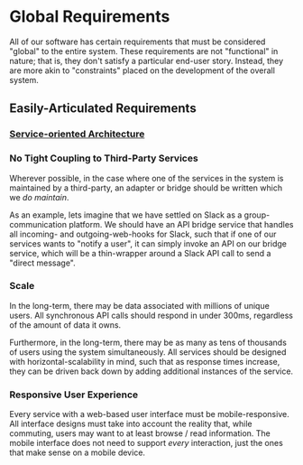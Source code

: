 # Global Requirements

All of our software has certain requirements that must be considered "global" to the entire system. These requirements are not "functional" in nature; that is, they don't satisfy a particular end-user story. Instead, they are more akin to "constraints" placed on the development of the overall system.

## Easily-Articulated Requirements

### [Service-oriented Architecture](soa.md)

### No Tight Coupling to Third-Party Services

Wherever possible, in the case where one of the services in the system is maintained by a third-party, an adapter or bridge should be written which we *do maintain*.

As an example, lets imagine that we have settled on Slack as a group-communication platform. We should have an API bridge service that handles all incoming- and outgoing-web-hooks for Slack, such that if one of our services wants to "notify a user", it can simply invoke an API on our bridge service, which will be a thin-wrapper around a Slack API call to send a "direct message".

### Scale

In the long-term, there may be data associated with millions of unique users. All synchronous API calls should respond in under 300ms, regardless of the amount of data it owns.

Furthermore, in the long-term, there may be as many as tens of thousands of users using the system simultaneously. All services should be designed with horizontal-scalability in mind, such that as response times increase, they can be driven back down by adding additional instances of the service.

### Responsive User Experience

Every service with a web-based user interface must be mobile-responsive. All interface designs must take into account the reality that, while commuting, users may want to at least browse / read information. The mobile interface does not need to support *every* interaction, just the ones that make sense on a mobile device.
